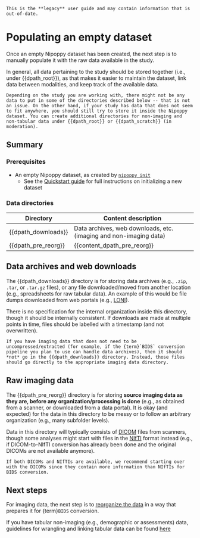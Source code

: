 ```{attention}
This is the **legacy** user guide and may contain information that is out-of-date.
```

# Populating an empty dataset

Once an empty Nipoppy dataset has been created, the next step is to manually populate it with the raw data available in the study.

In general, all data pertaining to the study should be stored together (i.e., under {{dpath_root}}), as that makes it easier to maintain the dataset, link data between modalities, and keep track of the available data.

```{note}
Depending on the study you are working with, there might not be any data to put in some of the directories described below -- that is not an issue. On the other hand, if your study has data that does not seem to fit anywhere, you should still try to store it inside the Nipoppy dataset. You can create additional directories for non-imaging and non-tabular data under {{dpath_root}} or {{dpath_scratch}} (in moderation).
```

## Summary

### Prerequisites

- An empty Nipoppy dataset, as created by [`nipoppy init`](../../cli_reference/init.rst)
    - See the [Quickstart guide](../../overview/quickstart.md) for full instructions on
    initializing a new dataset

### Data directories

| Directory | Content description |
|---|---|
| {{dpath_downloads}} | Data archives, web downloads, etc. (imaging and non-imaging data) |
| {{dpath_pre_reorg}} | {{content_dpath_pre_reorg}} |

## Data archives and web downloads

The {{dpath_downloads}} directory is for storing data archives (e.g., `.zip`, `.tar`, or `.tar.gz` files), or any file downloaded/moved from another location (e.g., spreadsheets for raw tabular data). An example of this would be file dumps downloaded from web portals (e.g., [LONI](https://ida.loni.usc.edu/login.jsp)).

There is no specification for the internal organization inside this directory, though it should be internally consistent. If downloads are made at multiple points in time, files should be labelled with a timestamp (and not overwritten).

```{attention}
If you have imaging data that does not need to be uncompressed/extracted (for example, if the {term}`BIDS` conversion pipeline you plan to use can handle data archives), then it should *not* go in the {{dpath_downloads}} directory. Instead, those files should go directly to the appropriate imaging data directory.
```

## Raw imaging data

The {{dpath_pre_reorg}} directory is for storing **source imaging data as they are, before any organization/processing is done** (e.g., as obtained from a scanner, or downloaded from a data portal). It is okay (and expected) for the data in this directory to be messy or to follow an arbitrary organization (e.g., many subfolder levels).

Data in this directory will typically consists of [DICOM](https://en.wikipedia.org/wiki/DICOM) files from scanners, though some analyses might start with files in the [NIfTI](https://en.wikipedia.org/wiki/Neuroimaging_Informatics_Technology_Initiative) format instead (e.g., if DICOM-to-NIfTI conversion has already been done and the original DICOMs are not available anymore).

```{attention}
If both DICOMs and NIfTIs are available, we recommend starting over with the DICOMs since they contain more information than NIfTIs for BIDS conversion.
```

## Next steps

For imaging data, the next step is to [reorganize the data](organizing_imaging.md) in a way that prepares it for {term}`BIDS` conversion.

If you have tabular non-imaging (e.g., demographic or assessments) data, guidelines for wrangling and linking tabular data can be found [here](organizing_tabular.md)
